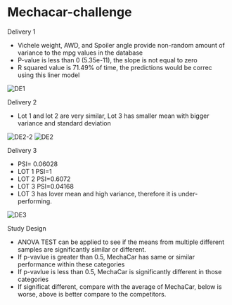 # Mechacar-challenge

Delivery 1
- Vichele weight, AWD, and Spoiler angle provide non-random amount of variance to the mpg values in the database
- P-value is less than 0 (5.35e-11), the slope is not equal to zero
- R squared value is 71.49% of time, the predictions would be correc using this liner model

![DE1](https://user-images.githubusercontent.com/94014863/156894080-51a9f316-b96b-425a-b09b-12477be7e76d.PNG)


Delivery 2

- Lot 1 and lot 2 are very similar, Lot 3 has smaller mean with bigger variance and standard deviation

![DE2-2](https://user-images.githubusercontent.com/94014863/156894120-48c1f84c-dbdd-4cdb-b35a-493eaa0e2a63.PNG)
![DE2](https://user-images.githubusercontent.com/94014863/156894121-1e355aa8-68fa-41bb-afce-0b4afc573733.PNG)


Delivery 3

- PSI= 0.06028
- LOT 1 PSI=1
- LOT 2 PSI=0.6072
- LOT 3 PSI=0.04168
- LOT 3 has lover mean and high variance, therefore it is under-performing.

![DE3](https://user-images.githubusercontent.com/94014863/156894963-c38274f5-8661-4687-8877-208cd5030ce6.PNG)


Study Design

- ANOVA TEST can be applied to see if the means from multiple different samples are significantly similar or different.
- If p-vavlue is greater than 0.5, MechaCar has same or similar performance within these categories
- If p-vavlue is less than 0.5, MechaCar is significantly different in those categories
- If significat different, compare with the average of MechaCar, below is worse, above is better compare to the competitors.

